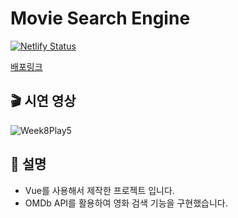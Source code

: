 # Movie Search Engine

[![Netlify Status](https://api.netlify.com/api/v1/badges/d83482b0-0cf1-4473-848e-0f2056a83595/deploy-status)](https://app.netlify.com/sites/pedantic-agnesi-2e721d/deploys)

[배포링크](https://heuristic-bohr-a9d6d3.netlify.app)

## 🎬 시연 영상

![Week8Play5](https://user-images.githubusercontent.com/70738281/136706824-ff198e11-dff3-4d07-8708-ad6e278f6f61.gif)

## 📌 설명

- Vue를 사용해서 제작한 프로젝트 입니다.
- OMDb API를 활용하여 영화 검색 기능을 구현했습니다.
